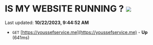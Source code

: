 # IS MY WEBSITE RUNNING ? [![](https://img.shields.io/static/v1?label=Sponsor&message=%E2%9D%A4&logo=GitHub&color=%23fe8e86)](https://github.com/sponsors/<username>)

Last updated: **10/22/2023, 9:44:52 AM**

- `GET` [https://youssefservice.me](https://youssefservice.me) - **Up** (641ms)
